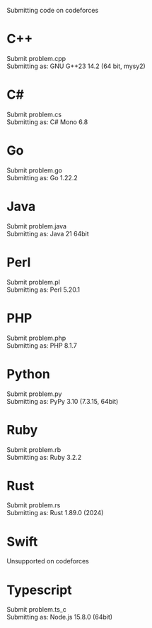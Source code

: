 Submitting code on codeforces

# C++
Submit problem.cpp  
Submitting as: GNU G++23 14.2 (64 bit, mysy2)

# C#
Submit problem.cs  
Submitting as: C# Mono 6.8

# Go
Submit problem.go  
Submitting as: Go 1.22.2

# Java
Submit problem.java  
Submitting as: Java 21 64bit

# Perl
Submit problem.pl  
Submitting as: Perl 5.20.1

# PHP
Submit problem.php  
Submitting as: PHP 8.1.7

# Python
Submit problem.py  
Submitting as: PyPy 3.10 (7.3.15, 64bit)

# Ruby
Submit problem.rb  
Submitting as: Ruby 3.2.2

# Rust
Submit problem.rs  
Submitting as: Rust 1.89.0 (2024)

# Swift
Unsupported on codeforces

# Typescript
Submit problem.ts_c  
Submitting as: Node.js 15.8.0 (64bit)